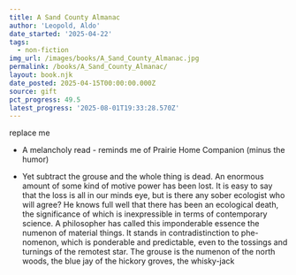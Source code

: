 ```yaml
---
title: A Sand County Almanac
author: 'Leopold, Aldo'
date_started: '2025-04-22'
tags:
  - non-fiction
img_url: /images/books/A_Sand_County_Almanac.jpg
permalink: /books/A_Sand_County_Almanac/
layout: book.njk
date_posted: 2025-04-15T00:00:00.000Z
source: gift
pct_progress: 49.5
latest_progress: '2025-08-01T19:33:28.570Z'
---
```

replace me

* <span meta="41@2025-07-13T21:11:33.644Z"></span> A melancholy read - reminds me of Prairie Home Companion (minus the humor)


* <span meta="49.5@2025-08-01T19:33:28.570Z"></span> Yet subtract the grouse and the whole thing is dead.
An enormous amount of some kind of motive power has been lost.
It is easy to say that the loss is all in our minds eye, but is there any sober ecologist who will agree?
He knows full well that there has been an ecological death, the significance of which is inexpressible in terms of contemporary science. A philosopher has called this imponderable essence the numenon of material things. It stands in contradistinction to phe-nomenon, which is ponderable and predictable, even to the tossings and turnings of the remotest star.
The grouse is the numenon of the north woods, the blue jay of the hickory groves, the whisky-jack
